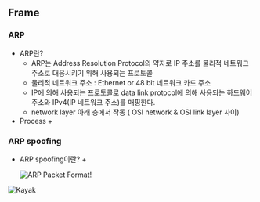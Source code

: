 ##  Frame
### ARP
 - ARP란?
   + ARP는 Address Resolution Protocol의 약자로 IP 주소를 물리적 네트워크 주소로 대응시키기 위해 사용되는 프로토콜
   + 물리적 네트워크 주소 : Ethernet or 48 bit 네트워크 카드 주소
   + IP에 의해 사용되는 프로토콜로 data link protocol에 의해 사용되는 하드웨어 주소와 IPv4(IP 네트워크 주소)를 매핑한다.
   + network layer 아래 층에서 작동 ( OSI network  & OSI link layer 사이)
 - Process
   + 
### ARP spoofing
  - ARP spoofing이란?
    + 
    
    ![ARP Packet Format!](https://upload.wikimedia.org/wikipedia/commons/7/71/Arp-6-638.jpg "링크 설명(title)을 작성하세요.")

![Kayak][logo]

[logo]: http://www.gstatic.com/webp/gallery/2.jpg "To go kayaking."
